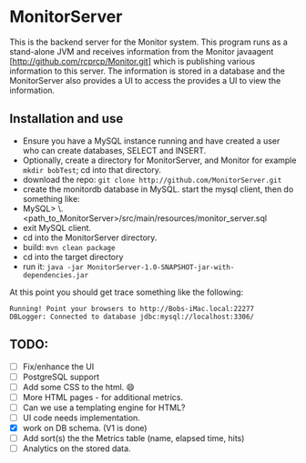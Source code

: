 # MonitorServer

This is the backend server for the Monitor system.  This program runs as a stand-alone JVM
and receives information from the Monitor javaagent [http://github.com/rcprcp/Monitor.git]
which is publishing various information
to this server.  The information is stored in a database and the MonitorServer also
provides a UI to access the provides a UI to view the information. 

## Installation and use
* Ensure you have a MySQL instance running and have created a user who can create databases, SELECT and INSERT.  
* Optionally, create a directory for MonitorServer, and Monitor  for example `mkdir bobTest`; cd into that directory.
* download the repo: `git clone http://github.com/MonitorServer.git`
* create the monitordb database in MySQL. start the mysql client, then do something like: 
* MySQL>   \\. <path_to_MonitorServer>/src/main/resources/monitor_server.sql
* exit MySQL client.
* cd into the MonitorServer directory.
* build: `mvn clean package`
* cd into the target directory
* run it:  `java -jar MonitorServer-1.0-SNAPSHOT-jar-with-dependencies.jar`

At this point you should get trace something like the following:

````
Running! Point your browsers to http://Bobs-iMac.local:22277
DBLogger: Connected to database jdbc:mysql://localhost:3306/
````
## TODO:

- [ ] Fix/enhance the UI
- [ ] PostgreSQL support
- [ ] Add some CSS to the html.   :smile: 
- [ ] More HTML pages - for additional metrics.
- [ ] Can we use a templating engine for HTML?
- [ ] UI code needs implementation.  
- [x] work on DB schema. (V1 is done)
- [ ] Add sort(s) the the Metrics table (name, elapsed time, hits)
- [ ] Analytics on the stored data.